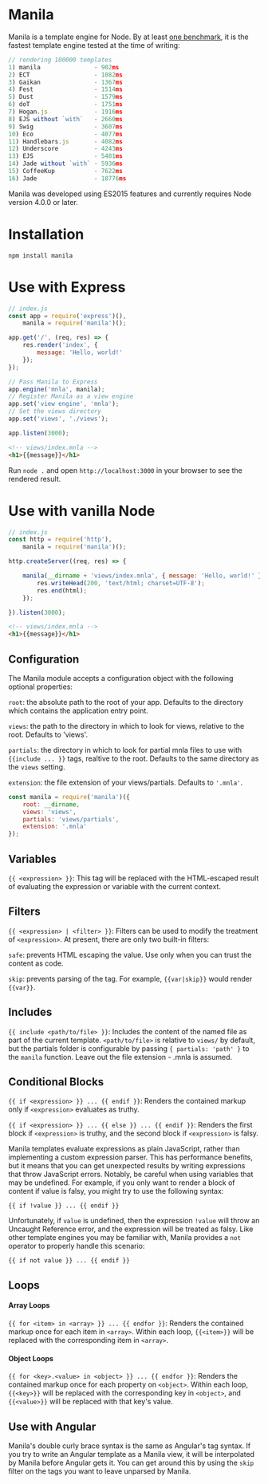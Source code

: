 # Manila

Manila is a template engine for Node. By at least [one benchmark](https://github.com/baryshev/template-benchmark), it is the fastest template engine tested at the time of writing:
```javascript
// rendering 100000 templates
1) manila               - 902ms
2) ECT                  - 1082ms
3) Gaikan               - 1367ms
4) Fest                 - 1514ms
5) Dust                 - 1579ms
6) doT                  - 1751ms
7) Hogan.js             - 1916ms
8) EJS without `with`   - 2660ms
9) Swig                 - 3607ms
10) Eco                 - 4077ms
11) Handlebars.js       - 4082ms
12) Underscore          - 4243ms
13) EJS                 - 5481ms
14) Jade without `with` - 5936ms
15) CoffeeKup           - 7622ms
16) Jade                - 18776ms
```

Manila was developed using ES2015 features and currently requires Node version 4.0.0 or later.

# Installation
```
npm install manila
```

# Use with Express

```javascript
// index.js
const app = require('express')(),
	manila = require('manila')();

app.get('/', (req, res) => {
	res.render('index', {
		message: 'Hello, world!'
	});
});

// Pass Manila to Express
app.engine('mnla', manila);
// Register Manila as a view engine
app.set('view engine', 'mnla');
// Set the views directory
app.set('views', './views');

app.listen(3000);
```

```html
<!-- views/index.mnla -->
<h1>{{message}}</h1>
```

Run `node .` and open `http://localhost:3000` in your browser to see the rendered result.

# Use with vanilla Node

```javascript
// index.js
const http = require('http'),
	manila = require('manila')();

http.createServer((req, res) => {

	manila(__dirname + 'views/index.mnla', { message: 'Hello, world!' }, (err, html) => {
		res.writeHead(200, 'text/html; charset=UTF-8');
		res.end(html);
	});

}).listen(3000);
```

```html
<!-- views/index.mnla -->
<h1>{{message}}</h1>
```

## Configuration

The Manila module accepts a configuration object with the following optional properties:

`root`: the absolute path to the root of your app. Defaults to the directory which contains the application entry point.

`views`: the path to the directory in which to look for views, relative to the root. Defaults to 'views'.

`partials`: the directory in which to look for partial mnla files to use with `{{include ... }}` tags, realtive to the root. Defaults to the same directory as the `views` setting.

`extension`: the file extension of your views/partials. Defaults to `'.mnla'`.

```javascript
const manila = require('manila')({
	root: __dirname,
	views: 'views',
	partials: 'views/partials',
	extension: '.mnla'
});
```

## Variables

`{{ <expression> }}`: This tag will be replaced with the HTML-escaped result of evaluating the expression or variable with the current context.

## Filters

`{{ <expression> | <filter> }}`: Filters can be used to modify the treatment of `<expression>`. At present, there are only two built-in filters:

`safe`: prevents HTML escaping the value. Use only when you can trust the content as code.

`skip`: prevents parsing of the tag. For example, `{{var|skip}}` would render `{{var}}`.

## Includes

`{{ include <path/to/file> }}`: Includes the content of the named file as part of the current template. `<path/to/file>` is relative to `views/` by default, but the partials folder is configurable by passing `{ partials: 'path' }` to the `manila` function. Leave out the file extension - .mnla is assumed.

## Conditional Blocks

`{{ if <expression> }} ... {{ endif }}`: Renders the contained markup only if `<expression>` evaluates as truthy.

`{{ if <expression> }} ... {{ else }} ... {{ endif }}`: Renders the first block if `<expression>` is truthy, and the second block if `<expression>` is falsy.

Manila templates evaluate expressions as plain JavaScript, rather than implementing a custom expression parser. This has performance benefits, but it means that you can get unexpected results by writing expressions that throw JavaScript errors. Notably, be careful when using variables that may be undefined. For example, if you only want to render a block of content if value is falsy, you might try to use the following syntax:
```
{{ if !value }} ... {{ endif }}
```

Unfortunately, if `value` is undefined, then the expression `!value` will throw an Uncaught Reference error, and the expression will be treated as falsy. Like other template engines you may be familiar with, Manila provides a `not` operator to properly handle this scenario:
```
{{ if not value }} ... {{ endif }}
```

## Loops

#### Array Loops

`{{ for <item> in <array> }} ... {{ endfor }}`: Renders the contained markup once for each item in `<array>`. Within each loop, `{{<item>}}` will be replaced with the corresponding item in `<array>`.

#### Object Loops

`{{ for <key>.<value> in <object> }} ... {{ endfor }}`: Renders the contained markup once for each property on `<object>`. Within each loop, `{{<key>}}` will be replaced with the corresponding key in `<object>`, and `{{<value>}}` will be replaced with that key's value.

## Use with Angular

Manila's double curly brace syntax is the same as Angular's tag syntax. If you try to write an Angular template as a Manila view, it will be interpolated by Manila before Angular gets it. You can get around this by using the `skip` filter on the tags you want to leave unparsed by Manila.


